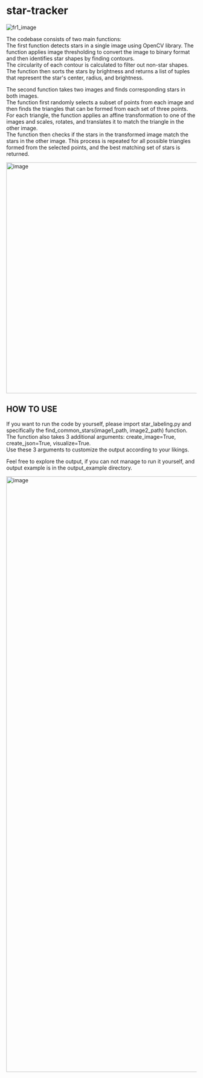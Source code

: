 # star-tracker
![fr1_image](https://user-images.githubusercontent.com/90526270/232881799-08b399cc-0aeb-4e24-8d91-042cbf83ea71.jpg)

The codebase consists of two main functions:
<br>The first function detects stars in a single image using OpenCV library. The function applies image thresholding to convert the image to binary format and then identifies star shapes by finding contours. <br>
The circularity of each contour is calculated to filter out non-star shapes. The function then sorts the stars by brightness and returns a list of tuples that represent the star's center, radius, and brightness. <br>

The second function takes two images and finds corresponding stars in both images.<br>
The function first randomly selects a subset of points from each image and then finds the triangles that can be formed from each set of three points. For each triangle, the function applies an affine transformation to one of the images and scales, rotates, and translates it to match the triangle in the other image.<br>
The function then checks if the stars in the transformed image match the stars in the other image. This process is repeated for all possible triangles formed from the selected points, and the best matching set of stars is returned. <br>

<img width="610" alt="image" src="https://user-images.githubusercontent.com/90526270/232882031-6367590e-4b91-421a-9d7d-a59c17c2155c.png">


## HOW TO USE
If you want to run the code by yourself, please import star_labeling.py and specifically the find_common_stars(image1_path, image2_path) function. <br> 
The function also takes 3 additional arguments: create_image=True, create_json=True, visualize=True. <br>
Use these 3 arguments to customize the output according to your likings. <br>

Feel free to explore the output, if you can not manage to run it yourself, and output example is in the output_example directory. <br> 

<img width="1573" alt="image" src="https://user-images.githubusercontent.com/90526270/232882876-3bd45e08-2c5f-4f87-8610-e40e1cda2e86.png">
